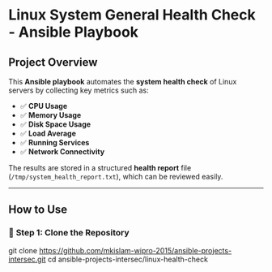 # Linux System General Health Check - Ansible Playbook

## Project Overview
This **Ansible playbook** automates the **system health check** of Linux servers by collecting key metrics such as:
- ✅ **CPU Usage**
- ✅ **Memory Usage**
- ✅ **Disk Space Usage**
- ✅ **Load Average**
- ✅ **Running Services**
- ✅ **Network Connectivity**

The results are stored in a structured **health report** file (`/tmp/system_health_report.txt`), which can be reviewed easily.

---

## How to Use

### 🔹 **Step 1: Clone the Repository**

git clone https://github.com/mkislam-wipro-2015/ansible-projects-intersec.git
cd ansible-projects-intersec/linux-health-check
